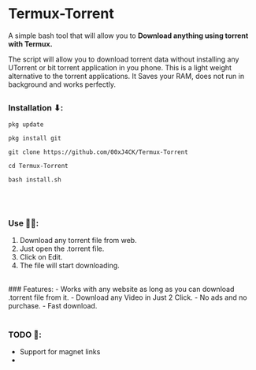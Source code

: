 # Termux-Torrent
A simple bash tool that will allow you to **Download anything using torrent with Termux.**

The script will allow you to download torrent data without installing any UTorrent or bit torrent application in you phone. This is a light weight alternative to the torrent applications. It Saves your RAM, does not run in background and works perfectly.

##
### Installation ⬇:

`pkg update` <br>

`pkg install git` <br>

`git clone https://github.com/00xJ4CK/Termux-Torrent` <br>

`cd Termux-Torrent` <br>

`bash install.sh` <br>



<br>
<br>

### Use 🏃‍♂️:

1. Download any torrent file from web.<br>
2. Just open the .torrent file.  <br>
3. Click on Edit. <br>
4. The file will start downloading.

<br>
### Features:
- Works with any website as long as you can download .torrent file from it.
- Download any Video in Just 2 Click.
- No ads and no purchase.
- Fast download.

<br>
<br>

### TODO 📝:
- Support for magnet links
- 
